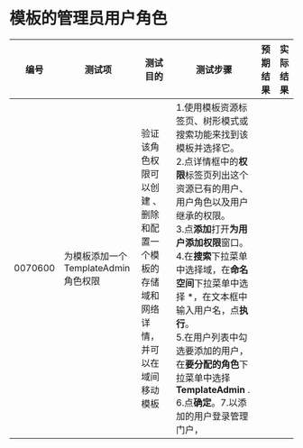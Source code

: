 # 模板的管理员用户角色
| 编号 | 测试项 | 测试目的 | 测试步骤 | 预期结果 | 实际结果 |
|--------- | ---------- | ------------ | ------------ | ------------ | ------------ |
|0070600|为模板添加一个 TemplateAdmin 角色权限|验证该角色权限可以创建 、删除和配置一个模板的存储域和网络详情，并可以在域间移动模板|1.使用模板资源标签页、树形模式或搜索功能来找到该模板并选择它。<br/>2.点详情框中的**权限**标签页列出这个资源已有的用户、用户角色以及用户继承的权限。<br/>3.点**添加**打开**为用户添加权限**窗口。<br/>4.在**搜索**下拉菜单中选择域，在**命名空间**下拉菜单中选择 \*，在文本框中输入用户名，点**执行**。<br/>5.在用户列表中勾选要添加的用户，在**要分配的角色**下拉菜单中选择 **TemplateAdmin** .<br/>6.点**确定**。7.以添加的用户登录管理门户， |||
